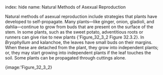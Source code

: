 index: hide
name: Natural Methods of Asexual Reproduction

Natural methods of asexual reproduction include strategies that plants have developed to self-propagate. Many plants—like ginger, onion, gladioli, and dahlia—continue to grow from buds that are present on the surface of the stem. In some plants, such as the sweet potato, adventitious roots or runners can give rise to new plants {'Figure_32_3_2 Figure 32.3.2}. In  *Bryophyllum* and kalanchoe, the leaves have small buds on their margins. When these are detached from the plant, they grow into independent plants; or, they may start growing into independent plants if the leaf touches the soil. Some plants can be propagated through cuttings alone.


{image:'Figure_32_3_2}
        
